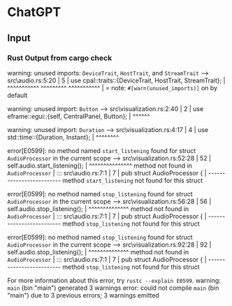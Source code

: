 # ChatGPT

## Input

### Rust Output from cargo check

warning: unused imports: `DeviceTrait`, `HostTrait`, and `StreamTrait`
 --> src\audio.rs:5:20
  |
5 | use cpal::traits::{DeviceTrait, HostTrait, StreamTrait};
  |                    ^^^^^^^^^^^  ^^^^^^^^^  ^^^^^^^^^^^
  |
  = note: `#[warn(unused_imports)]` on by default

warning: unused import: `Button`
 --> src\visualization.rs:2:40
  |
2 | use eframe::egui::{self, CentralPanel, Button};
  |                                        ^^^^^^

warning: unused import: `Duration`
 --> src\visualization.rs:4:17
  |
4 | use std::time::{Duration, Instant};
  |                 ^^^^^^^^

error[E0599]: no method named `start_listening` found for struct `AudioProcessor` in the current scope
  --> src\visualization.rs:52:28
   |
52 |                 self.audio.start_listening();
   |                            ^^^^^^^^^^^^^^^ method not found in `AudioProcessor`
   |
  ::: src\audio.rs:7:1
   |
7  | pub struct AudioProcessor {
   | ------------------------- method `start_listening` not found for this struct

error[E0599]: no method named `stop_listening` found for struct `AudioProcessor` in the current scope
  --> src\visualization.rs:56:28
   |
56 |                 self.audio.stop_listening();
   |                            ^^^^^^^^^^^^^^ method not found in `AudioProcessor`
   |
  ::: src\audio.rs:7:1
   |
7  | pub struct AudioProcessor {
   | ------------------------- method `stop_listening` not found for this struct

error[E0599]: no method named `stop_listening` found for struct `AudioProcessor` in the current scope
  --> src\visualization.rs:92:28
   |
92 |                 self.audio.stop_listening();
   |                            ^^^^^^^^^^^^^^ method not found in `AudioProcessor`
   |
  ::: src\audio.rs:7:1
   |
7  | pub struct AudioProcessor {
   | ------------------------- method `stop_listening` not found for this struct

For more information about this error, try `rustc --explain E0599`.
warning: `main` (bin "main") generated 3 warnings
error: could not compile `main` (bin "main") due to 3 previous errors; 3 warnings emitted
